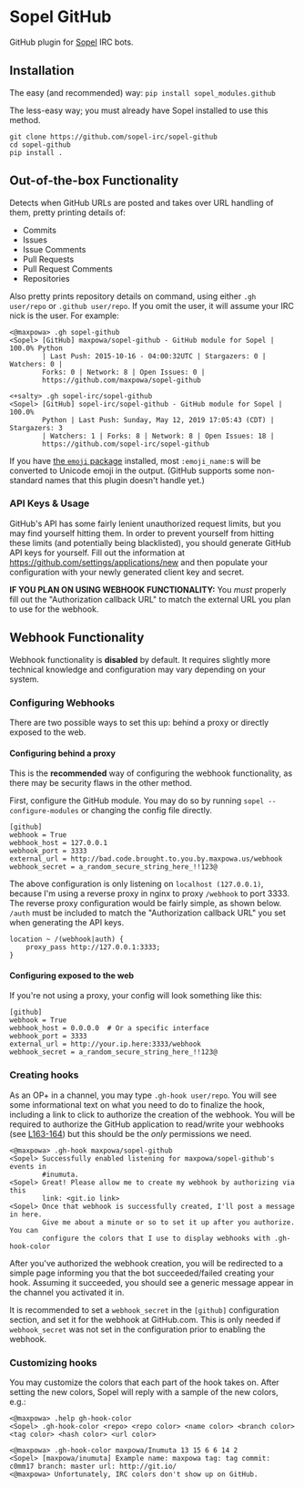 # Sopel GitHub

GitHub plugin for [Sopel](https://sopel.chat/) IRC bots.


## Installation

The easy (and recommended) way: `pip install sopel_modules.github`

The less-easy way; you must already have Sopel installed to use this method.
```
git clone https://github.com/sopel-irc/sopel-github
cd sopel-github
pip install .
```

## Out-of-the-box Functionality

Detects when GitHub URLs are posted and takes over URL handling of them, pretty
printing details of:

 * Commits
 * Issues
 * Issue Comments
 * Pull Requests
 * Pull Request Comments
 * Repositories

Also pretty prints repository details on command, using either `.gh user/repo`
or `.github user/repo`. If you omit the user, it will assume your IRC nick is
the user. For example:

```
<@maxpowa> .gh sopel-github
<Sopel> [GitHub] maxpowa/sopel-github - GitHub module for Sopel | 100.0% Python
        | Last Push: 2015-10-16 - 04:00:32UTC | Stargazers: 0 | Watchers: 0 |
        Forks: 0 | Network: 8 | Open Issues: 0 |
        https://github.com/maxpowa/sopel-github

<+salty> .gh sopel-irc/sopel-github
<Sopel> [GitHub] sopel-irc/sopel-github - GitHub module for Sopel | 100.0%
        Python | Last Push: Sunday, May 12, 2019 17:05:43 (CDT) | Stargazers: 3
        | Watchers: 1 | Forks: 8 | Network: 8 | Open Issues: 18 |
        https://github.com/sopel-irc/sopel-github
```

If you have [the `emoji` package](https://pypi.org/project/emoji/) installed,
most `:emoji_name:`s will be converted to Unicode emoji in the output. (GitHub
supports some non-standard names that this plugin doesn't handle yet.)


### API Keys & Usage

GitHub's API has some fairly lenient unauthorized request limits, but you may
find yourself hitting them. In order to prevent yourself from hitting these
limits (and potentially being blacklisted), you should generate GitHub API
keys for yourself. Fill out the information at
https://github.com/settings/applications/new and then populate your
configuration with your newly generated client key and secret.

__IF YOU PLAN ON USING WEBHOOK FUNCTIONALITY:__ You _must_ properly fill out
the "Authorization callback URL" to match the external URL you plan to use for
the webhook.


## Webhook Functionality

Webhook functionality is __disabled__ by default. It requires slightly more
technical knowledge and configuration may vary depending on your system.

### Configuring Webhooks

There are two possible ways to set this up: behind a proxy or directly exposed
to the web.

#### Configuring behind a proxy

This is the __recommended__ way of configuring the webhook functionality, as
there may be security flaws in the other method.

First, configure the GitHub module. You may do so by running `sopel
--configure-modules` or changing the config file directly.

```
[github]
webhook = True
webhook_host = 127.0.0.1
webhook_port = 3333
external_url = http://bad.code.brought.to.you.by.maxpowa.us/webhook
webhook_secret = a_random_secure_string_here_!!123@
```

The above configuration is only listening on `localhost (127.0.0.1)`, because
I'm using a reverse proxy in nginx to proxy `/webhook` to port 3333. The
reverse proxy configuration would be fairly simple, as shown below. `/auth`
must be included to match the "Authorization callback URL" you set when
generating the API keys.

```
location ~ /(webhook|auth) {
    proxy_pass http://127.0.0.1:3333;
}
```

#### Configuring exposed to the web

If you're not using a proxy, your config will look something like this:

```
[github]
webhook = True
webhook_host = 0.0.0.0  # Or a specific interface
webhook_port = 3333
external_url = http://your.ip.here:3333/webhook
webhook_secret = a_random_secure_string_here_!!123@
```

### Creating hooks

As an OP+ in a channel, you may type `.gh-hook user/repo`. You will see some
informational text on what you need to do to finalize the hook, including a
link to click to authorize the creation of the webhook. You will be required
to authorize the GitHub application to read/write your webhooks (see
[L163-164](https://github.com/sopel-irc/sopel-github/blob/9afaf1e51d9c28a1bbba7b442f6e7dea7db74018/sopel_modules/github/webhook.py#L163-L164))
but this should be the _only_ permissions we need.

```
<@maxpowa> .gh-hook maxpowa/sopel-github
<Sopel> Successfully enabled listening for maxpowa/sopel-github's events in
        #inumuta.
<Sopel> Great! Please allow me to create my webhook by authorizing via this
        link: <git.io link>
<Sopel> Once that webhook is successfully created, I'll post a message in here.
        Give me about a minute or so to set it up after you authorize. You can
        configure the colors that I use to display webhooks with .gh-hook-color
```

After you've authorized the webhook creation, you will be redirected to a
simple page informing you that the bot succeeded/failed creating your hook.
Assuming it succeeded, you should see a generic message appear in the channel
you activated it in.

It is recommended to set a `webhook_secret` in the `[github]` configuration
section, and set it for the webhook at GitHub.com. This is only needed if
`webhook_secret` was not set in the configuration prior to enabling the webhook.

### Customizing hooks

You may customize the colors that each part of the hook takes on. After setting
the new colors, Sopel will reply with a sample of the new colors, e.g.:
```
<@maxpowa> .help gh-hook-color
<Sopel> .gh-hook-color <repo> <repo color> <name color> <branch color> <tag color> <hash color> <url color>

<@maxpowa> .gh-hook-color maxpowa/Inumuta 13 15 6 6 14 2
<Sopel> [maxpowa/inumuta] Example name: maxpowa tag: tag commit: c0mm17 branch: master url: http://git.io/
<@maxpowa> Unfortunately, IRC colors don't show up on GitHub.
```
